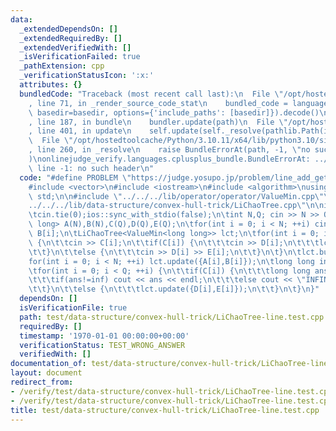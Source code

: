 ```yaml
---
data:
  _extendedDependsOn: []
  _extendedRequiredBy: []
  _extendedVerifiedWith: []
  _isVerificationFailed: true
  _pathExtension: cpp
  _verificationStatusIcon: ':x:'
  attributes: {}
  bundledCode: "Traceback (most recent call last):\n  File \"/opt/hostedtoolcache/Python/3.10.11/x64/lib/python3.10/site-packages/onlinejudge_verify/documentation/build.py\"\
    , line 71, in _render_source_code_stat\n    bundled_code = language.bundle(stat.path,\
    \ basedir=basedir, options={'include_paths': [basedir]}).decode()\n  File \"/opt/hostedtoolcache/Python/3.10.11/x64/lib/python3.10/site-packages/onlinejudge_verify/languages/cplusplus.py\"\
    , line 187, in bundle\n    bundler.update(path)\n  File \"/opt/hostedtoolcache/Python/3.10.11/x64/lib/python3.10/site-packages/onlinejudge_verify/languages/cplusplus_bundle.py\"\
    , line 401, in update\n    self.update(self._resolve(pathlib.Path(included), included_from=path))\n\
    \  File \"/opt/hostedtoolcache/Python/3.10.11/x64/lib/python3.10/site-packages/onlinejudge_verify/languages/cplusplus_bundle.py\"\
    , line 260, in _resolve\n    raise BundleErrorAt(path, -1, \"no such header\"\
    )\nonlinejudge_verify.languages.cplusplus_bundle.BundleErrorAt: ../../../lib/operator/operator/ValueMin.cpp:\
    \ line -1: no such header\n"
  code: "#define PROBLEM \"https://judge.yosupo.jp/problem/line_add_get_min\"\n\n\
    #include <vector>\n#include <iostream>\n#include <algorithm>\nusing namespace\
    \ std;\n\n#include \"../../../lib/operator/operator/ValueMin.cpp\"\n#include \"\
    ../../../lib/data-structure/convex-hull-trick/LiChaoTree.cpp\"\n\nint main(void){\n\
    \tcin.tie(0);ios::sync_with_stdio(false);\n\tint N,Q; cin >> N >> Q;\n\tvector<long\
    \ long> A(N),B(N),C(Q),D(Q),E(Q);\n\tfor(int i = 0; i < N; ++i) cin >> A[i] >>\
    \ B[i];\n\tLiChaoTree<ValueMin<long long>> lct;\n\tfor(int i = 0; i < Q; ++i)\
    \ {\n\t\tcin >> C[i];\n\t\tif(C[i]) {\n\t\t\tcin >> D[i];\n\t\t\tlct.x_push_back(D[i]);\n\
    \t\t}\n\t\telse {\n\t\t\tcin >> D[i] >> E[i];\n\t\t}\n\t}\n\tlct.build();\n\t\
    for(int i = 0; i < N; ++i) lct.update({A[i],B[i]});\n\tlong long inf = 3e18;\n\
    \tfor(int i = 0; i < Q; ++i) {\n\t\tif(C[i]) {\n\t\t\tlong long ans = lct.get(D[i]);\n\
    \t\t\tif(ans!=inf) cout << ans << endl;\n\t\t\telse cout << \"INFINITY\" << endl;\n\
    \t\t}\n\t\telse {\n\t\t\tlct.update({D[i],E[i]});\n\t\t}\n\t}\n}"
  dependsOn: []
  isVerificationFile: true
  path: test/data-structure/convex-hull-trick/LiChaoTree-line.test.cpp
  requiredBy: []
  timestamp: '1970-01-01 00:00:00+00:00'
  verificationStatus: TEST_WRONG_ANSWER
  verifiedWith: []
documentation_of: test/data-structure/convex-hull-trick/LiChaoTree-line.test.cpp
layout: document
redirect_from:
- /verify/test/data-structure/convex-hull-trick/LiChaoTree-line.test.cpp
- /verify/test/data-structure/convex-hull-trick/LiChaoTree-line.test.cpp.html
title: test/data-structure/convex-hull-trick/LiChaoTree-line.test.cpp
---
```

